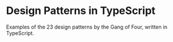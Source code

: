 # Design Patterns in TypeScript
Examples of the 23 design patterns by the Gang of Four, written in TypeScript. 
